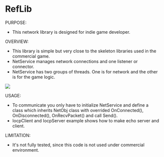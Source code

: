 # RefLib
PURPOSE:
- This network library is designed for indie game developer.

OVERVIEW:
- This library is simple but very close to the skeleton libraries used in the commercial game.
- NetService manages network connections and one listener or connector.
- NetService has two groups of threads. One is for network and the other is for the game logic.

![](https://github.com/goopymoon/RefLib/blob/master/Doc/RefLib.jpg)

USAGE:
- To communicate you only have to initialize NetService and define a class which inherits NetObj class with overrided OnConnected(), OnDisconnected(), OnRecvPacket() and call Send().
- IocpClient and IocpServer example shows how to make echo server and client.

LIMITATION:
- It's not fully tested, since this code is not used under commercial environment.

